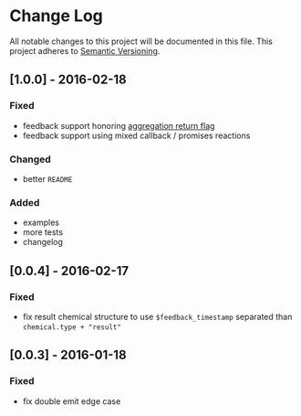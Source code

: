 # Change Log
All notable changes to this project will be documented in this file.
This project adheres to [Semantic Versioning](http://semver.org/).

## [1.0.0] - 2016-02-18
### Fixed
- feedback support honoring [aggregation return flag](https://github.com/outbounder/organic-plasma/blob/5d14cf0d8eea32f8ecf8016637b01fdcee7dd101/README.md#chemical-aggregation)
- feedback support using mixed callback / promises reactions

### Changed
- better `README`

### Added
- examples
- more tests
- changelog

## [0.0.4] - 2016-02-17
### Fixed
- fix result chemical structure to use `$feedback_timestamp` separated than `chemical.type + "result"`


## [0.0.3] - 2016-01-18
### Fixed
- fix double emit edge case
